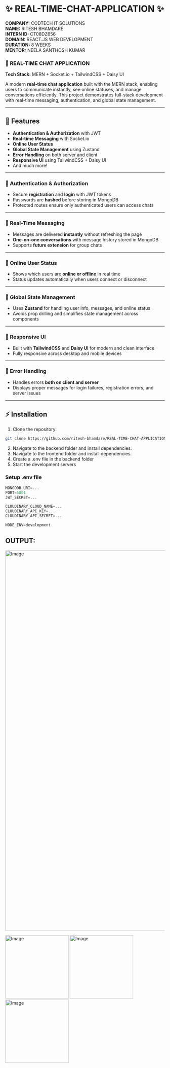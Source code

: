 # ✨ REAL-TIME-CHAT-APPLICATION ✨

**COMPANY:** CODTECH IT SOLUTIONS  
**NAME:** RITESH BHAMDARE   
**INTERN ID:** CT08DZ656  
**DOMAIN:** REACT.JS WEB DEVELOPMENT  
**DURATION:** 8 WEEKS  
**MENTOR:** NEELA SANTHOSH KUMAR  

### 🌟 REAL-TIME CHAT APPLICATION

**Tech Stack:** MERN + Socket.io + TailwindCSS + Daisy UI  

A modern **real-time chat application** built with the MERN stack, enabling users to communicate instantly, see online statuses, and manage conversations efficiently. This project demonstrates full-stack development with real-time messaging, authentication, and global state management.

---

## 🚀 Features

- **Authentication & Authorization** with JWT  
- **Real-time Messaging** with Socket.io  
- **Online User Status**  
- **Global State Management** using Zustand  
- **Error Handling** on both server and client  
- **Responsive UI** using TailwindCSS + Daisy UI  
- And much more!

---

### 🔹 Authentication & Authorization
- Secure **registration** and **login** with JWT tokens  
- Passwords are **hashed** before storing in MongoDB  
- Protected routes ensure only authenticated users can access chats  

---

### 🔹 Real-Time Messaging
- Messages are delivered **instantly** without refreshing the page  
- **One-on-one conversations** with message history stored in MongoDB  
- Supports **future extension** for group chats  

---

### 🔹 Online User Status
- Shows which users are **online or offline** in real time  
- Status updates automatically when users connect or disconnect  

---

### 🔹 Global State Management
- Uses **Zustand** for handling user info, messages, and online status  
- Avoids prop drilling and simplifies state management across components  

---

### 🔹 Responsive UI
- Built with **TailwindCSS** and **Daisy UI** for modern and clean interface  
- Fully responsive across desktop and mobile devices  

---

### 🔹 Error Handling
- Handles errors **both on client and server**  
- Displays proper messages for login failures, registration errors, and server issues  

---

## ⚡ Installation

1. Clone the repository:
```bash
git clone https://github.com/ritesh-bhamdare/REAL-TIME-CHAT-APPLICATION.git

```
2. Navigate to the backend folder and install dependencies.
3. Navigate to the frontend folder and install dependencies.
4. Create a .env file in the backend folder
5. Start the development servers

### Setup .env file

```js
MONGODB_URI=...
PORT=5001
JWT_SECRET=...

CLOUDINARY_CLOUD_NAME=...
CLOUDINARY_API_KEY=...
CLOUDINARY_API_SECRET=...

NODE_ENV=development
```
## OUTPUT:
<img width="1920" height="1200" alt="Image" src="https://github.com/user-attachments/assets/2db98de6-2484-4f23-92cb-81b8404aa0c3" />
<p float="left">
  <img src="https://github.com/user-attachments/assets/2db98de6-2484-4f23-92cb-81b8404aa0c3" width="200"  alt="Image" />
  <img src="" width="200"  alt="Image" />
  <img src="" width="200"  alt="Image" />
</p>


